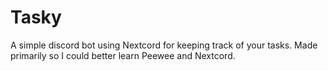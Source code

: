 # Tasky

A simple discord bot using Nextcord for keeping track of your tasks.
Made primarily so I could better learn Peewee and Nextcord.